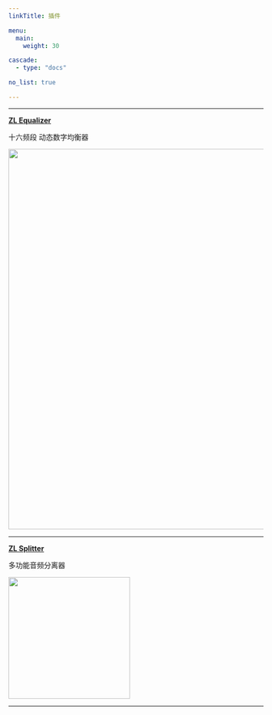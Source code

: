 ```yaml
---
linkTitle: 插件

menu:
  main:
    weight: 30

cascade:
  - type: "docs"

no_list: true

---
```


___

**[ZL Equalizer](/plugins/zlequalizer)**

十六频段 动态数字均衡器

<img src="/images/zlequalizer/dark_crop.png" style="width:750px; max-width: 100%; height: auto" />

___

**[ZL Splitter](/plugins/zlsplitter)**

多功能音频分离器

<img src="/images/zlsplitter/dark_crop.png" style="width:240px; max-width: 100%; height: auto"/>

___
